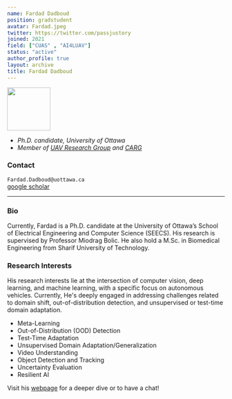 ```yaml
---
name: Fardad Dadboud
position: gradstudent
avatar: Fardad.jpeg
twitter: https://twitter.com/passjustory
joined: 2021
field: ["CUAS" , "AI4LUAV"]
status: "active"
author_profile: true
layout: archive
title: Fardad Dadboud
---
```


<img width="100" src="{{site.baseurl}}/images/people/{{page.avatar}}" data-action="zoom">

- _Ph.D. candidate, University of Ottawa_<br>
- _Member of [UAV Research Group](https://carg-uottawa.github.io/ai4uav/) and [CARG](https://carg-uottawa.github.io/)_


### Contact

<i class="fa fa-envelope-o"></i>  `Fardad.Dadboud@uottawa.ca`<br>
<i class="ai ai-google-scholar" style="font-size: 2rem;"></i> [google scholar](https://scholar.google.com/citations?user=ZztEI20AAAAJ) <br>

<hr>

### Bio

Currently, Fardad is a Ph.D. candidate at the University of Ottawa’s School of Electrical Engineering and Computer Science (SEECS). His research is supervised by Professor Miodrag Bolic. He also hold a M.Sc. in Biomedical Engineering from Sharif University of Technology.

### Research Interests

His research interests lie at the intersection of computer vision, deep learning, and machine learning, with a specific focus on autonomous vehicles. Currently, He's deeply engaged in addressing challenges related to domain shift, out-of-distribution detection, and unsupervised or test-time domain adaptation.

- Meta-Learning
- Out-of-Distribution (OOD) Detection
- Test-Time Adaptation
- Unsupervised Domain Adaptation/Generalization
- Video Understanding
- Object Detection and Tracking
- Uncertainty Evaluation
- Resilient AI


Visit his [webpage](https://fardaddadboud.github.io/) for a deeper dive or to have a chat!
